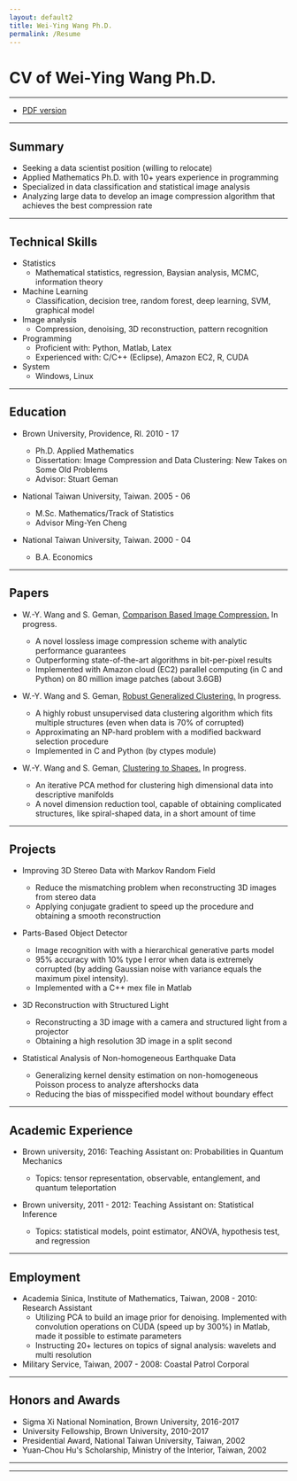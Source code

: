 ```yaml
---
layout: default2
title: Wei-Ying Wang Ph.D. 
permalink: /Resume
---
```


# CV of Wei-Ying Wang Ph.D.
---

* [PDF version](/assets/WeiyingWang_CV.pdf)


---
## Summary ##
* Seeking a data scientist position (willing to relocate)
* Applied Mathematics Ph.D. with 10+ years experience in programming
* Specialized in data classification and statistical image analysis
* Analyzing large data to develop an image compression algorithm that achieves the best compression rate

---
## Technical Skills
* Statistics
  * Mathematical statistics, regression, Baysian analysis, MCMC, information theory
* Machine Learning
  * Classification, decision tree, random forest, deep learning, SVM, graphical model
* Image analysis
  * Compression, denoising, 3D reconstruction, pattern recognition		  
* Programming	
  * Proficient with: Python, Matlab,  Latex
  * Experienced with: C/C++ (Eclipse), Amazon EC2, R, CUDA
* System
  * Windows, Linux

---
## Education

* Brown University, Providence, RI. 2010 - 17
  * Ph.D. Applied Mathematics
  * Dissertation: Image Compression and Data Clustering: New Takes on Some Old Problems
  * Advisor: Stuart Geman
	
* National Taiwan University, Taiwan. 2005 - 06
  * M.Sc. Mathematics/Track of Statistics
  * Advisor Ming-Yen Cheng
* National Taiwan University, Taiwan.  2000 - 04
  * B.A. Economics
  

--- 
## Papers
  * W.-Y. Wang and S. Geman, [Comparison Based Image Compression.](/CBIC) In progress. 		
	* A novel lossless image compression scheme with analytic performance guarantees 
	* Outperforming state-of-the-art algorithms in bit-per-pixel results
	* Implemented with Amazon cloud (EC2) parallel computing (in C and Python) on 80 million image patches (about 3.6GB)		

  * W.-Y. Wang and S. Geman, [Robust Generalized Clustering.](/RRA)  In progress.
	*  A highly robust unsupervised data clustering algorithm which fits multiple structures (even when data is 70% of corrupted) 
	* Approximating an NP-hard problem with a modified backward selection procedure
	* Implemented in C and Python (by ctypes module)
	
  * W.-Y. Wang and S. Geman, [Clustering to Shapes.](/PSA)  In progress.
	* An iterative PCA method for clustering high dimensional data into descriptive manifolds
	* A novel dimension reduction tool, capable of obtaining complicated structures, like spiral-shaped data, in a short amount of time		
	
---
## Projects ##
	
  * Improving 3D Stereo Data with Markov Random Field
	*  Reduce the mismatching problem when reconstructing 3D images from stereo data
	*  Applying conjugate gradient to speed up the procedure and obtaining a smooth reconstruction
	
  * Parts-Based Object Detector
	* Image recognition with with a hierarchical generative parts model
	* 95% accuracy with 10% type I error when data is extremely corrupted (by adding Gaussian noise with variance equals the maximum pixel intensity).
	* Implemented with a C++ mex file in Matlab	
	
  * 3D Reconstruction with Structured Light
	* Reconstructing a 3D image with a camera and structured light from a projector
	* Obtaining a high resolution 3D image in a split second
	
  * Statistical Analysis of Non-homogeneous Earthquake Data
	* Generalizing kernel density estimation on non-homogeneous Poisson process to analyze aftershocks data
	* Reducing the bias of misspecified model without boundary effect
	
---	
## Academic Experience
  * Brown university, 2016: Teaching Assistant on: Probabilities in Quantum Mechanics
    *  Topics: tensor representation, observable, entanglement, and quantum teleportation 

  * Brown university, 2011 - 2012: Teaching Assistant on: Statistical Inference
    *  Topics: statistical models, point estimator, ANOVA, hypothesis test, and regression
	
---
## Employment
  * Academia Sinica, Institute of Mathematics, Taiwan, 2008 - 2010: Research Assistant
	*  Utilizing PCA to build an image prior for denoising. Implemented with convolution operations on CUDA (speed up by 300%) in Matlab, made it possible to estimate parameters
	*  Instructing 20+ lectures on topics of signal analysis: wavelets and multi resolution
  * Military Service, Taiwan, 2007 - 2008: Coastal Patrol Corporal
  
--- 
## Honors and Awards
  * Sigma Xi National Nomination, Brown University, 2016-2017
  * University Fellowship, Brown University, 2010-2017
  * Presidential Award, National Taiwan University, Taiwan, 2002
  * Yuan-Chou Hu's Scholarship, Ministry of the Interior, Taiwan, 2002

----
****
